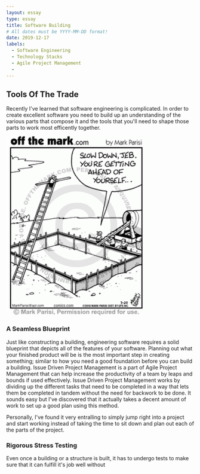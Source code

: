 ```yaml
---
layout: essay
type: essay
title: Software Building
# All dates must be YYYY-MM-DD format!
date: 2019-12-17
labels:
  - Software Engineering
  - Technology Stacks
  - Agile Project Management
  - 
---
```


## Tools Of The Trade

Recently I've learned that software engineering is complicated. In order to create excellent software you need to build
 up an understanding of the various parts that compose it and the tools that you'll need to shape those parts to
  work most efficently together. 


<img class="ui right floated rounded image" src="../images/software-building/foundation.gif">

### A Seamless Blueprint

Just like constructing a building, engineering software requires a solid blueprint that depicts all of the
 features of your software. Planning
 out what your finished product will be is the most important step in creating something; similar to how you need a good
  foundation before you can build a building. Issue Driven Project Management is a part of Agile Project Management
   that can help increase the productivity of a team by leaps and bounds if used effectively. Issue Driven Project
    Management
    works by dividing up
    the different tasks that need to be completed in a way that lets them be completed in tandem without the need for
     backwork to be done. It sounds easy but I've discovered that it actually takes a decent amount of work to set up
      a good plan using this method. 
      
Personally, I've found it very entralling to simply jump right into a project and start working instead of taking the time to sit down and plan out each of the parts of the project.
   
   
### Rigorous Stress Testing

Even once a building or a structure is built, it has to undergo tests to make sure that it can fulfill it's job well
 without 